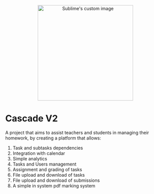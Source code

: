 <p align="center">
  <img src="https://github.com/LogicInGeneral2/Cascade-V2/blob/main/frontend/src/assets/cascade_logo.png" alt="Sublime's custom image" width="300" height="300"/>
</p>


# Cascade V2

A project that aims to assist teachers and students in managing their homework, by creating a platform that allows:

1. Task and subtasks dependencies 
2. Integration with calendar
3. Simple analytics 
4. Tasks and Users management
5. Assignment and grading of tasks
6. File upload and download of tasks
7. File upload and download of submissions
8. A simple in system pdf marking system
